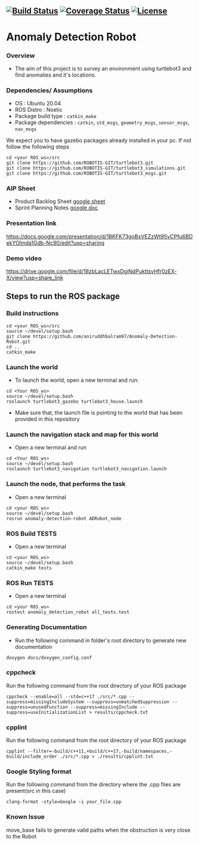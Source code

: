 [![Build Status](https://github.com/Irdab2000/Anomaly-Detection-Robot/actions/workflows/build_and_coveralls.yml/badge.svg)](https://github.com/Irdab2000/Anomaly-Detection-Robot/actions/workflows/build_and_coveralls.yml)
[![Coverage Status](https://coveralls.io/repos/github/Irdab2000/Anomaly-Detection-Robot/badge.svg?branch=master)](https://coveralls.io/github/Irdab2000/Anomaly-Detection-Robot?branch=master)
[![License](https://img.shields.io/badge/License-Apache%202.0-blue.svg)](https://opensource.org/licenses/Apache-2.0)
---
# Anomaly Detection Robot

### Overview
- The aim of this project is to survey an environment using turtlebot3 and find anomalies and it's locations.

### Dependencies/ Assumptions
- OS : Ubuntu 20.04
- ROS Distro : Noetic
- Package build type : ```catkin_make```
- Package dependencies : ```catkin```, ```std_msgs```, ```geometry_msgs```, ```sensor_msgs```, ```nav_msgs```

We expect you to have gazebo packages already installed in your pc. If not follow the following steps
```
cd <your ROS_ws>/src
git clone https://github.com/ROBOTIS-GIT/turtlebot3.git
git clone https://github.com/ROBOTIS-GIT/turtlebot3_simulations.git
git clone https://github.com/ROBOTIS-GIT/turtlebot3_msgs.git
```

### AIP Sheet
- Product Backlog Sheet [google sheet](https://docs.google.com/spreadsheets/d/1uHDDDbMvHY4QyDjH6F0JqCa6SoQ2CfuYaCJu3RNxHEI/edit#gid=438129087)
- Sprint Planning Notes [google doc](https://docs.google.com/document/d/1wdccIWWXtUxuXXT_2JpvLoirFL0By40nLpI3DHsvV1o/edit)

### Presentation link
https://docs.google.com/presentation/d/1BKFK73goBxVEZzWt95vCPfu6BDekYOlmda1Gdb-Nc90/edit?usp=sharing

### Demo video
https://drive.google.com/file/d/18zbLacLETwxDgiNdPukttsvHfr0zEX-X/view?usp=share_link

## Steps to run the ROS package
### Build instructions
```
cd <your ROS_ws>/src
source ~/devel/setup.bash
git clone https://github.com/aniruddhbalram97/Anomaly-Detection-Robot.git
cd ..
catkin_make
```

### Launch the world
- To launch the world, open a new terminal and run:
```
cd <Your ROS_ws>
source ~/devel/setup.bash
roslaunch turtlebot3_gazebo turtlebot3_house.launch
```
- Make sure that, the launch file is pointing to the world that has been provided in this repository

### Launch the navigation stack and map for this world
- Open a new terminal and run
```
cd <Your ROS_ws>
source ~/devel/setup.bash
roslaunch turtlebot3_navigation turtlebot3_navigation.launch
```
### Launch the node, that performs the task
- Open a new terminal
```
cd <your ROS_ws>
source ~/devel/setup.bash
rosrun anomaly-detection-robot ADRobot_node
```
### ROS Build TESTS
- Open a new terminal
```
cd <your ROS_ws>
source ~/devel/setup.bash
catkin_make tests
```
### ROS Run TESTS
- Open a new terminal
```
cd <your ROS_ws>
rostest anomaly_detection_robot all_tests.test
```
### Generating Documentation
- Run the following command in folder's root directory to generate new documentation

```
doxygen docs/doxygen_config.conf
```
### cppcheck
Run the following command from the root directory of your ROS package
```
cppcheck --enable=all --std=c++17 ./src/*.cpp --suppress=missingIncludeSystem --suppress=unmatchedSuppression --suppress=unusedFunction --suppress=missingInclude --suppress=useInitializationList > results/cppcheck.txt
```
### cpplint
Run the following command from the root directory of your ROS package
```
cpplint --filter=-build/c++11,+build/c++17,-build/namespaces,-build/include_order ./src/*.cpp > ./results/cpplint.txt
```
### Google Styling format
Run the following command from the directory where the .cpp files are present(src in this case)
```
clang-format -style=Google -i your_file.cpp
```

### Known Issue
move_base fails to generate valid paths when the obstruction is very close to the Robot

